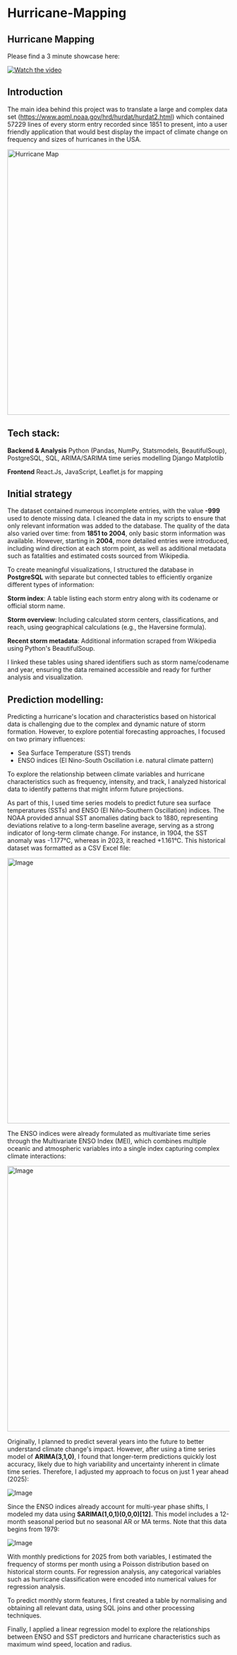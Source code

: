 # Hurricane-Mapping

## Hurricane Mapping

Please find a 3 minute showcase here:

[![Watch the video](https://img.youtube.com/vi/NKFy-NGPxcw/hqdefault.jpg)](https://youtu.be/NKFy-NGPxcw)


## Introduction

The main idea behind this project was to translate a large and complex data set (https://www.aoml.noaa.gov/hrd/hurdat/hurdat2.html) which contained 57229 lines of every storm entry recorded since 1851 to present, into a user friendly application that would best display the impact of climate change on frequency and sizes of hurricanes in the USA.

<img src="https://github.com/user-attachments/assets/25dbcbe4-c16a-43ec-8eec-f27188462128" alt="Hurricane Map" width="600"/>

## Tech stack:
**Backend & Analysis**
Python (Pandas, NumPy, Statsmodels, BeautifulSoup), PostgreSQL, SQL, ARIMA/SARIMA time series modelling
Django
Matplotlib

**Frontend**
React.Js, JavaScript, Leaflet.js for mapping

## Initial strategy

The dataset contained numerous incomplete entries, with the value **-999** used to denote missing data. I cleaned the data in my scripts to ensure that only relevant information was added to the database. The quality of the data also varied over time: from **1851 to 2004**, only basic storm information was available. However, starting in **2004**, more detailed entries were introduced, including wind direction at each storm point, as well as additional metadata such as fatalities and estimated costs sourced from Wikipedia.

To create meaningful visualizations, I structured the database in **PostgreSQL** with separate but connected tables to efficiently organize different types of information:

**Storm index**: A table listing each storm entry along with its codename or official storm name.

**Storm overview**: Including calculated storm centers, classifications, and reach, using geographical calculations (e.g., the Haversine formula).

**Recent storm metadata**: Additional information scraped from Wikipedia using Python's BeautifulSoup.

I linked these tables using shared identifiers such as storm name/codename and year, ensuring the data remained accessible and ready for further analysis and visualization.

## Prediction modelling:

Predicting a hurricane's location and characteristics based on historical data is challenging due to the complex and dynamic nature of storm formation. However, to explore potential forecasting approaches, I focused on two primary influences:

- Sea Surface Temperature (SST) trends
- ENSO indices (El Nino-South Oscillation i.e. natural climate pattern)

To explore the relationship between climate variables and hurricane characteristics such as frequency, intensity, and track, I analyzed historical data to identify patterns that might inform future projections.

As part of this, I used time series models to predict future sea surface temperatures (SSTs) and ENSO (El Niño–Southern Oscillation) indices. The NOAA provided annual SST anomalies dating back to 1880, representing deviations relative to a long-term baseline average, serving as a strong indicator of long-term climate change. For instance, in 1904, the SST anomaly was -1.177°C, whereas in 2023, it reached +1.161°C. This historical dataset was formatted as a CSV Excel file:

<img width="600" alt="Image" src="https://github.com/user-attachments/assets/1286d20d-2f42-4148-98a2-6fefabd54f08" />


The ENSO indices were already formulated as multivariate time series through the Multivariate ENSO Index (MEI), which combines multiple oceanic and atmospheric variables into a single index capturing complex climate interactions:


<img width="600" alt="Image" src="https://github.com/user-attachments/assets/7b8b4802-50b3-4feb-9973-62b30bbb8175" />


Originally, I planned to predict several years into the future to better understand climate change's impact. However, after using a time series model of **ARIMA(3,1,0)**, I found that longer-term predictions quickly lost accuracy, likely due to high variability and uncertainty inherent in climate time series. Therefore, I adjusted my approach to focus on just 1 year ahead (2025):

![Image](https://github.com/user-attachments/assets/d23a2f61-110a-49db-b6e0-49c579442453)

Since the ENSO indices already account for multi-year phase shifts, I modeled my data using **SARIMA(1,0,1)(0,0,0)[12].** This model includes a 12-month seasonal period but no seasonal AR or MA terms. Note that this data begins from 1979:

![Image](https://github.com/user-attachments/assets/acc54860-db81-4346-96aa-37f09c001f2b)

With monthly predictions for 2025 from both variables, I estimated the frequency of storms per month using a Poisson distribution based on historical storm counts. For regression analysis, any categorical variables such as hurricane classification were encoded into numerical values for regression analysis.

To predict monthly storm features, I first created a table by normalising and obtaining all relevant data, using SQL joins and other processing techniques. 

Finally, I applied a linear regression model to explore the relationships between ENSO and SST predictors and hurricane characteristics such as maximum wind speed, location and radius.





